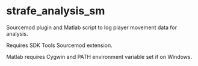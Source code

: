 strafe_analysis_sm
==================

Sourcemod plugin and Matlab script to log player movement data for analysis.

Requires SDK Tools Sourcemod extension.

Matlab requires Cygwin and PATH environment variable set if on Windows.
